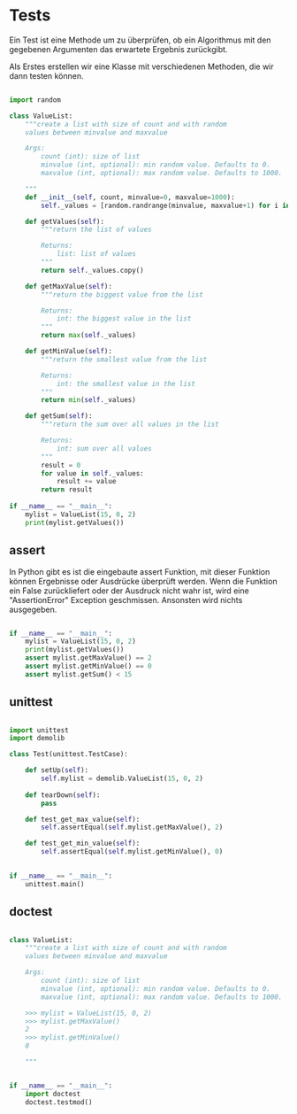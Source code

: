 # Tests

Ein Test ist eine Methode um zu überprüfen, ob ein Algorithmus mit den gegebenen Argumenten das erwartete Ergebnis zurückgibt.

Als Erstes erstellen wir eine Klasse mit verschiedenen Methoden, die wir dann testen können.

```python

import random

class ValueList:
    """create a list with size of count and with random
    values between minvalue and maxvalue

    Args:
        count (int): size of list
        minvalue (int, optional): min random value. Defaults to 0.
        maxvalue (int, optional): max random value. Defaults to 1000.

    """   
    def __init__(self, count, minvalue=0, maxvalue=1000): 
        self._values = [random.randrange(minvalue, maxvalue+1) for i in range(count)]

    def getValues(self):
        """return the list of values

        Returns:
            list: list of values
        """        
        return self._values.copy()

    def getMaxValue(self):
        """return the biggest value from the list 

        Returns:
            int: the biggest value in the list
        """        
        return max(self._values)

    def getMinValue(self):
        """return the smallest value from the list

        Returns:
            int: the smallest value in the list
        """        
        return min(self._values)

    def getSum(self):
        """return the sum over all values in the list

        Returns:
            int: sum over all values
        """        
        result = 0
        for value in self._values:
            result += value
        return result
        
if __name__ == "__main__":
    mylist = ValueList(15, 0, 2)
    print(mylist.getValues())

```



## assert
In Python gibt es ist die eingebaute assert Funktion, mit dieser Funktion können Ergebnisse oder Ausdrücke überprüft werden.
Wenn die Funktion ein False zurückliefert oder der Ausdruck nicht wahr ist, wird eine "AssertionError" Exception geschmissen.
Ansonsten wird nichts ausgegeben.

```python

if __name__ == "__main__":
    mylist = ValueList(15, 0, 2)
    print(mylist.getValues())
    assert mylist.getMaxValue() == 2
    assert mylist.getMinValue() == 0 
    assert mylist.getSum() < 15

```



## unittest

```python

import unittest
import demolib

class Test(unittest.TestCase):

    def setUp(self):
        self.mylist = demolib.ValueList(15, 0, 2)
        
    def tearDown(self):
        pass

    def test_get_max_value(self):
        self.assertEqual(self.mylist.getMaxValue(), 2)

    def test_get_min_value(self):
        self.assertEqual(self.mylist.getMinValue(), 0)
        

if __name__ == "__main__":
    unittest.main()

```



## doctest


```python

class ValueList:
    """create a list with size of count and with random
    values between minvalue and maxvalue

    Args:
        count (int): size of list
        minvalue (int, optional): min random value. Defaults to 0.
        maxvalue (int, optional): max random value. Defaults to 1000.

    >>> mylist = ValueList(15, 0, 2)
    >>> mylist.getMaxValue()
    2
    >>> mylist.getMinValue()
    0

    """   


if __name__ == "__main__":
    import doctest
    doctest.testmod()

```
